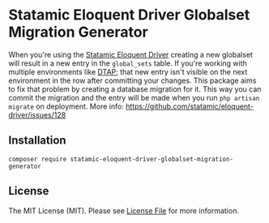 # Statamic Eloquent Driver Globalset Migration Generator

When you're using the [Statamic Eloquent Driver](https://github.com/statamic/eloquent-driver) creating a new globalset will result in a new entry in the `global_sets` table. If you're working with multiple environments like [DTAP](https://en.wikipedia.org/wiki/Development,_testing,_acceptance_and_production); that new entry isn't visible on the next environment in the row after committing your changes. This package aims to fix that problem by creating a database migration for it. This way you can commit the migration and the entry will be made when you run `php artisan migrate` on deployment. More info: https://github.com/statamic/eloquent-driver/issues/128

## Installation

```
composer require statamic-eloquent-driver-globalset-migration-generator
```

## License

The MIT License (MIT). Please see [License File](LICENSE) for more information.
